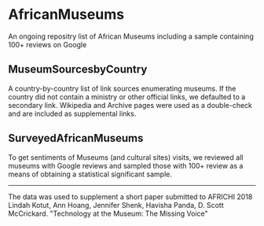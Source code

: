 # AfricanMuseums
An ongoing repositry list of African Museums including a sample containing 100+ reviews on Google

## MuseumSourcesbyCountry
A country-by-country list of link sources enumerating museums. If the country did not contain a ministry or other official links, we defaulted to a secondary link. Wikipedia and Archive pages were used as a double-check and are included as supplemental links.

## SurveyedAfricanMuseums
To get sentiments of Museums (and cultural sites) visits, we reviewed all museums with Google reviews and sampled those with 100+ review as a means of obtaining a statistical significant sample.

------
The data was used to supplement a short paper submitted to AFRICHI 2018
Lindah Kotut, Ann Hoang, Jennifer Shenk, Havisha Panda, D. Scott McCrickard. "Technology at the Museum: The Missing Voice"
